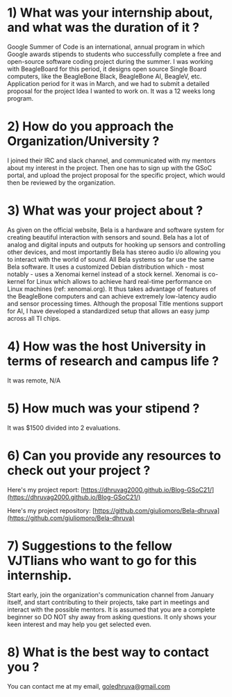 # 1) What was your internship about, and what was the duration of it ?

Google Summer of Code is an international, annual program in which Google awards stipends to students who successfully complete a free and open-source software coding project during the summer. I was working with BeagleBoard for this period, it designs open source Single Board computers, like the BeagleBone Black, BeagleBone AI, BeagleV, etc. Application period for it was in March, and we had to submit a detailed proposal for the project Idea I wanted to work on. It was a 12 weeks long program.

# 2) How do you approach the Organization/University ?

I joined their IRC and slack channel, and communicated with my mentors about my interest in the project. Then one has to sign up with the GSoC portal, and upload the project proposal for the specific project, which would then be reviewed by the organization.

# 3) What was your project about ?

As given on the official website, Bela is a hardware and software system for creating beautiful interaction with sensors and sound.
Bela has a lot of analog and digital inputs and outputs for hooking up sensors and controlling other devices, and most importantly Bela has stereo audio i/o allowing you to interact with the world of sound.
All Bela systems so far use the same Bela software. It uses a customized Debian distribution which - most notably - uses a Xenomai kernel instead of a stock kernel. Xenomai is co-kernel for Linux which allows to achieve hard real-time performance on Linux machines (ref: xenomai.org). It thus takes advantage of features of the BeagleBone computers and can achieve extremely low-latency audio and sensor processing times.
Although the proposal Title mentions support for AI, I have developed a standardized setup that allows an easy jump across all TI chips.

# 4) How was the host University in terms of research and campus life ?

It was remote, N/A

# 5) How much was your stipend ?

It was $1500 divided into 2 evaluations.

# 6) Can you provide any resources to check out your project ?

Here&#39;s my project report: [https://dhruvag2000.github.io/Blog-GSoC21/](https://dhruvag2000.github.io/Blog-GSoC21/)

Here&#39;s my project repository: [https://github.com/giuliomoro/Bela-dhruva](https://github.com/giuliomoro/Bela-dhruva)

# 7) Suggestions to the fellow VJTIians who want to go for this internship.

Start early, join the organization&#39;s communication channel from January itself, and start contributing to their projects, take part in meetings and interact with the possible mentors. It is assumed that you are a complete beginner so DO NOT shy away from asking questions. It only shows your keen interest and may help you get selected even.

# 8) What is the best way to contact you ?

You can contact me at my email, [goledhruva@gmail.com](mailto:goledhruva@gmail.com)
